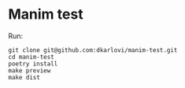 # Manim test

Run:

```
git clone git@github.com:dkarlovi/manim-test.git
cd manim-test
poetry install
make preview
make dist
```
